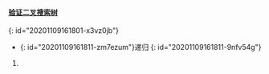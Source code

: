 #### [验证二叉搜索树](https://leetcode-cn.com/problems/validate-binary-search-tree/)
{: id="20201109161801-x3vz0jb"}

* {: id="20201109161811-zm7ezum"}递归
{: id="20201109161811-9nfv54g"}

1.
